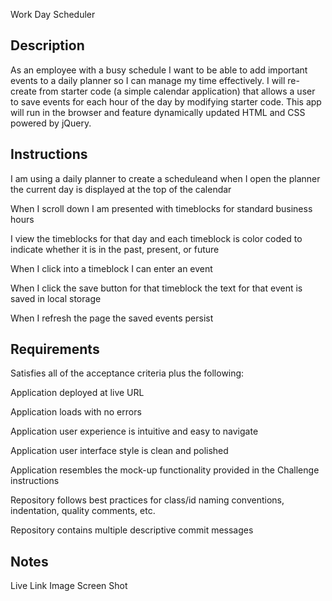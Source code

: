 Work Day Scheduler

## Description

As an employee with a busy schedule I want to be able to add important events to a daily planner so I can manage my time effectively.
I will re-create from starter code (a simple calendar application) that allows a user to save events for each hour of the day by modifying starter code. 
This app will run in the browser and feature dynamically updated HTML and CSS powered by jQuery.

## Instructions
I am using a daily planner to create a scheduleand when I open the planner the current day is displayed at the top of the calendar

When I scroll down I am presented with timeblocks for standard business hours

I view the timeblocks for that day and each timeblock is color coded to indicate whether it is in the past, present, or future

When I click into a timeblock I can enter an event

When I click the save button for that timeblock the text for that event is saved in local storage

When I refresh the page the saved events persist

## Requirements
Satisfies all of the acceptance criteria plus the following:

Application deployed at live URL

Application loads with no errors

Application user experience is intuitive and easy to navigate

Application user interface style is clean and polished

Application resembles the mock-up functionality provided in the Challenge instructions

Repository follows best practices for class/id naming conventions, indentation, quality comments, etc.

Repository contains multiple descriptive commit messages

## Notes
Live Link
Image Screen Shot
